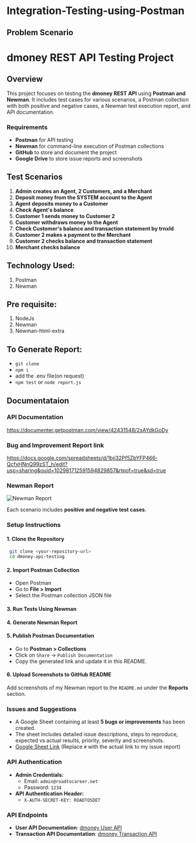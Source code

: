 # Integration-Testing-using-Postman

## Problem Scenario
# dmoney REST API Testing Project

## Overview
This project focuses on testing the **dmoney REST API** using **Postman and Newman**. It includes test cases for various scenarios, a Postman collection with both positive and negative cases, a Newman test execution report, and API documentation.

### Requirements
- **Postman** for API testing
- **Newman** for command-line execution of Postman collections
- **GitHub** to store and document the project
- **Google Drive** to store issue reports and screenshots

## Test Scenarios

1. **Admin creates an Agent, 2 Customers, and a Merchant**
2. **Deposit money from the SYSTEM account to the Agent**
3. **Agent deposits money to a Customer**
4. **Check Agent's balance**
5. **Customer 1 sends money to Customer 2**
6. **Customer withdraws money to the Agent**
7. **Check Customer's balance and transaction statement by trnxId**
8. **Customer 2 makes a payment to the Merchant**
9. **Customer 2 checks balance and transaction statement**
10. **Merchant checks balance**

## Technology Used:
1. Postman
2. Newman

## Pre requisite:
1. NodeJs
2. Newman
3. Newman-html-extra

## To Generate Report:
- ``` git clone ```
- ``` npm i ```
- add the .env file(on request)
- ``` npm test ``` or ``` node report.js ```
## Documentataion

### API Documentation
https://documenter.getpostman.com/view/42431548/2sAYdkGoDy

### Bug and Improvement Report link
https://docs.google.com/spreadsheets/d/1bji32Pf5ZbYFP466-QcfxHNnQ99zST_h/edit?usp=sharing&ouid=102981712591594829857&rtpof=true&sd=true

### Newman Report
![Newman Report](https://github.com/user-attachments/assets/ee9fcb64-9036-46c8-ad02-f13b4c8e85c7)


Each scenario includes **positive and negative test cases**.

### Setup Instructions

#### 1. Clone the Repository
```sh
 git clone <your-repository-url>
 cd dmoney-api-testing
```

#### 2. Import Postman Collection
- Open Postman
- Go to **File > Import**
- Select the Postman collection JSON file

#### 3. Run Tests Using Newman

#### 4. Generate Newman Report

#### 5. Publish Postman Documentation
- Go to **Postman > Collections**
- Click on `Share` → `Publish Documentation`
- Copy the generated link and update it in this README.

#### 6. Upload Screenshots to GitHub README
Add screenshots of my Newman report to the `README.md` under the **Reports** section.

### Issues and Suggestions
- A Google Sheet containing at least **5 bugs or improvements** has been created.
- The sheet includes detailed issue descriptions, steps to reproduce, expected vs actual results, priority, severity and screenshots.
- [Google Sheet Link](#) (Replace `#` with the actual link to my issue report)

### API Authentication
- **Admin Credentials:**
  - Email: `admin@roadtocareer.net`
  - Password: `1234`
- **API Authentication Header:**
  - `X-AUTH-SECRET-KEY: ROADTOSDET`

### API Endpoints
- **User API Documentation**: [dmoney User API](https://dmoney.roadtocareer.net/api-docs/user)
- **Transaction API Documentation**: [dmoney Transaction API](https://dmoney.roadtocareer.net/api-docs/transaction)
